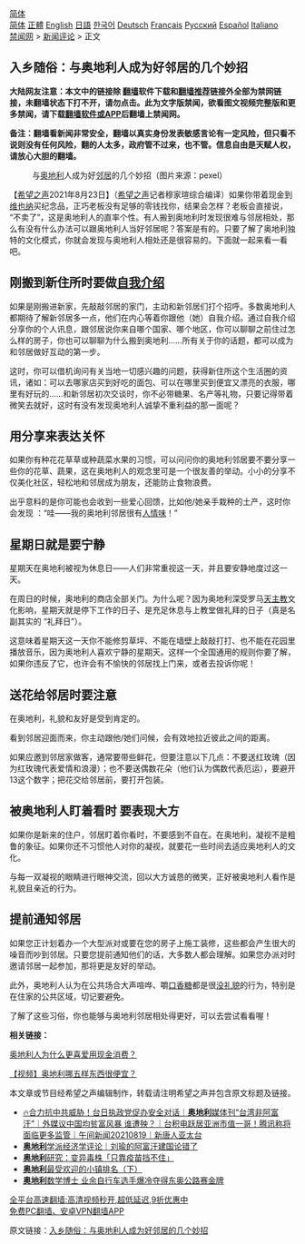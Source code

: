  <!-- 面包屑导航 --> <div class="breadcrumb"><!-- GTranslate: https://gtranslate.io/ -->  <div class="switcher notranslate">  <div class="selected">  <a href="#" onclick="return false;"> 简体</a>  </div>  <div class="option">  <a href="https://www.bannedbook.org" onclick="doGTranslate('zh-CN|zh-CN');jQuery('div.switcher div.selected a').html(jQuery(this).html());return false;" title="简体中文" class="nturl selected"> 简体</a>  <a href="https://www.bannedbook.org/zh-tw/" onclick="doGTranslate('zh-CN|zh-TW');jQuery('div.switcher div.selected a').html(jQuery(this).html());return false;" title="繁體中文" class="nturl"> 正體</a>  <a href="https://www.bannedbook.org/en/" onclick="doGTranslate('zh-CN|en');jQuery('div.switcher div.selected a').html(jQuery(this).html());return false;" title="English" class="nturl"> English</a>  <a href="https://www.bannedbook.org/ja/" onclick="doGTranslate('zh-CN|ja');jQuery('div.switcher div.selected a').html(jQuery(this).html());return false;" title="日本語" class="nturl"> 日語</a>  <a href="https://www.bannedbook.org/ko/" onclick="doGTranslate('zh-CN|ko');jQuery('div.switcher div.selected a').html(jQuery(this).html());return false;" title="한국어" class="nturl"> 한국어</a>  <a href="https://www.bannedbook.org/de/" onclick="doGTranslate('zh-CN|de');jQuery('div.switcher div.selected a').html(jQuery(this).html());return false;" title="Deutsch" class="nturl"> Deutsch</a>  <a href="https://www.bannedbook.org/fr/" onclick="doGTranslate('zh-CN|fr');jQuery('div.switcher div.selected a').html(jQuery(this).html());return false;" title="Français" class="nturl"> Français</a>  <a href="https://www.bannedbook.org/ru/" onclick="doGTranslate('zh-CN|ru');jQuery('div.switcher div.selected a').html(jQuery(this).html());return false;" title="Русский" class="nturl"> Русский</a>  <a href="https://www.bannedbook.org/es/" onclick="doGTranslate('zh-CN|es');jQuery('div.switcher div.selected a').html(jQuery(this).html());return false;" title="Español" class="nturl"> Español</a>  <a href="https://www.bannedbook.org/it/" onclick="doGTranslate('zh-CN|it');jQuery('div.switcher div.selected a').html(jQuery(this).html());return false;" title="Italiano" class="nturl"> Italiano</a>  </div>  </div>      <div class='breadcrumb-sub'><!-- Breadcrumb NavXT 6.3.0 --> <a href="https://www.bannedbook.org/" class="home">禁闻网</a> &gt; <a href="https://www.bannedbook.org/bnews/comments/" class="category">新闻评论</a> &gt; 正文</div></div><h2>入乡随俗：与奥地利人成为好邻居的几个妙招</h2> <p class="notice"><b>大陆网友注意：本文中的链接除 <a href="https://github.com/bannedbook/fanqiang" >翻墙</a>软件下载和<a href="https://github.com/killgcd/justmysocks/blob/master/README.md">翻墙推荐</a>链接外全部为禁网链接，未翻墙状态下打不开，请勿点击。此为文字版禁闻，欲看图文视频完整版和更多禁闻，请下载<a href="https://github.com/bannedbook/fanqiang">翻墙软件或APP</a>后翻墙上禁闻网。</p><p>备注：翻墙看新闻非常安全，翻墙以真实身份发表敏感言论有一定风险，但只看不说则没有任何风险，翻的人太多，政府管不过来，也不管。信息自由是天赋人权，请放心大胆的翻墙。</b></p>  <div class="entry"> <figure> <p><figcaption>与<a href="https://www.bannedbook.org/bnews/tag/%e5%a5%a5%e5%9c%b0%e5%88%a9/" class="st_tag internal_tag" rel="tag" title="标签 奥地利 下的日志">奥地利</a>人成为好<a href="https://www.bannedbook.org/bnews/tag/%e9%82%bb%e5%b1%85/" class="st_tag internal_tag" rel="tag" title="标签 邻居 下的日志">邻居</a>的几个妙招（图片来源：pexel）</figcaption></figure> <p>【<span class='wp_keywordlink_affiliate'><a href="https://www.soundofhope.org" title="希望之声" target="_blank">希望之声</a></span>2021年8月23日】（<a href="https://www.bannedbook.org/bnews/tag/%e5%b8%8c%e6%9c%9b%e4%b9%8b%e5%a3%b0/" class="st_tag internal_tag" rel="tag" title="标签 希望之声 下的日志">希望之声</a>记者穆家瑄综合编译）如果你带着现金到<a href="https://www.bannedbook.org/bnews/tag/%E7%BB%B4%E4%B9%9F%E7%BA%B3/" class="st_tag internal_tag" rel="tag" title="标签 维也纳 下的日志">维也纳</a>买纪念品，正巧老板没有足够的零钱找你，结果会怎样？老板会直接说， “不卖了”，这是奥地利人的直率个性。有人搬到奥地利时发现很难与邻居相处，那么有没有什么办法可以跟奥地利人当好邻居呢？答案是有的。只要了解了奥地利独特的文化模式，你就会发现与奥地利人相处还是很容易的。下面就一起来看一看吧。</p> <h2><strong>刚搬到新住所时要做<a href="https://www.bannedbook.org/bnews/tag/%E8%87%AA%E6%88%91%E4%BB%8B%E7%BB%8D/" class="st_tag internal_tag" rel="tag" title="标签 自我介绍 下的日志">自我介绍</a></strong></h2> <p>如果是刚搬进新家，先敲敲邻居的家门，主动和新邻居们打个招呼。多数奥地利人都期待了解新邻居多一点，他们在内心等着你跟他（她）自我介绍。通过自我介绍分享你的个人讯息，跟邻居说你来自哪个国家、哪个地区，你可以聊聊之前住过怎么样的房子，你也可以聊聊为什么搬到奥地利……所有关于你的话题，都可以成为和邻居做好互动的第一步。</p> <p>这时，你可以借机询问有关当地一切感兴趣的问题，获得新住所这个生活圈的资讯，诸如：可以去哪家店买到好吃的面包、可以在哪里买到便宜又漂亮的衣服，哪里有好玩的……和新邻居初次交谈时，你不必带糖果、名产等礼物，只要记得带着微笑去就好，这时有没有发现奥地利人诚挚不重利益的那一面呢？</p> <h2><strong>用分享来表达关怀</strong></h2> <p>如果你有种花花草草或种蔬菜水果的习惯，可以问问你的奥地利邻居要不要分享一些你的花草、蔬果，这在奥地利人的观念里可是一个很友善的举动。小小的分享不仅美化社区，轻松地和邻居成为朋友，还能防止食物浪费。</p> <p>出乎意料的是你可能也会收到一些爱心回馈，比如他/她亲手栽种的土产，这时你会发现 ：“哇——我的奥地利邻居很有<a href="https://www.bannedbook.org/bnews/tag/%E4%BA%BA%E6%83%85%E5%91%B3/" class="st_tag internal_tag" rel="tag" title="标签 人情味 下的日志">人情味</a>！”</p>  <h2><strong>星期日就是要宁静</strong></h2> <p>星期天在奥地利被视为休息日——人们非常重视这一天，并且要安静地度过这一天。</p> <p>在周日的时候，奥地利的商店全部关门。为什么呢？因为奥地利深受罗马<a href="https://www.bannedbook.org/bnews/tag/%e5%a4%a9%e4%b8%bb%e6%95%99/" class="st_tag internal_tag" rel="tag" title="标签 天主教 下的日志">天主教</a>文化影响，星期天就是停下工作的日子、是充足休息与上教堂做礼拜的日子（真是名副其实的 “礼拜日”）。</p> <p>这意味着星期天这一天你不能修剪草坪、不能在墙壁上敲敲打打、也不能在花园里播放音乐，因为奥地利人喜欢宁静的星期天。这样一个全国通用的规则你要了解，如果你违反了它，也许会有不愉快的邻居找上门来，或者去投诉你呢！</p> <h2><b>送花给邻居时要注意</b></h2> <p>在奥地利，礼貌和友好是受到肯定的。</p> <p>看到邻居迎面而来，你主动跟他/她们问候，会有效地拉近彼此之间的距离。</p>  <p>如果应邀到邻居家做客，通常要带些鲜花，但要注意以下几点：不要送红玫瑰（因为红玫瑰代表爱情和浪漫）；也不要送偶数花朵（他们认为偶数代表厄运），要避开13这个数字；把花交给邻居前，要打开包装。</p> <h2><strong>被奥地利人盯着看时 要表现大方</strong></h2> <p>如果你是新来的住户，邻居盯着你看时，不要感到不自在。在奥地利，凝视不是粗鲁的象征。如果你还不习惯他人对你的凝视，就要花一些时间去适应奥地利人的文化。</p> <p>与每一双凝视的眼睛进行眼神交流，回以大方诚恳的微笑，正好被奥地利人看作是礼貌且亲近的行为。</p> <h2><b>提前通知邻居</b></h2> <p>如果您正计划着办一个大型派对或要在您的房子上施工装修，这些都会产生很大的噪音而吵到邻居。只要您提前通知他们的话，大多数人都会理解。如果您办派对时邀请邻居一起参加，那将更是友好的举动。</p> <p>此外，奥地利人认为在公共场合大声喧哗、嚼<a href="https://www.bannedbook.org/bnews/tag/%E5%8F%A3%E9%A6%99%E7%B3%96/" class="st_tag internal_tag" rel="tag" title="标签 口香糖 下的日志">口香糖</a>都是很<a href="https://www.bannedbook.org/bnews/tag/%E6%B2%A1%E7%A4%BC%E8%B2%8C/" class="st_tag internal_tag" rel="tag" title="标签 没礼貌 下的日志">没礼貌</a>的行为，特别是在住家的公共区域，切记要避免。</p>  <p>了解了这些习俗，你也能够与奥地利邻居相处得更好，可以去尝试看看喔！</p> <p><strong>相关链接：</strong></p> <p><a href="https://www.soundofhope.org/post/513548?lang=b5">奥地利人为什么更喜爱用现金消费？</a></p> <p><a href="https://www.soundofhope.org/post/498038">【视频】奥地利哪五样东西很便宜？</a></p> <p>本文章或节目经希望之声编辑制作，转载请注明希望之声并包含原文标题及链接。 </p>  <ul class='op-related-articles' title='相关阅读'> <li><a href='https://www.bannedbook.org/bnews/taiwannews/20210819/1609114.html' target='_blank'>🔥合力抗中共威胁！台日执政党促办安全对话｜<b>奥地利</b>媒体刊“台湾非阿富汗”｜外媒议中国均贫富风暴 谁遭殃？｜台积电跃居亚洲市值一哥！腾讯称将面临更多监管｜午间新闻20210819｜新唐人亚太台</a></li> <li><a href='https://www.bannedbook.org/bnews/baitai/20210819/1608751.html' target='_blank'><b>奥地利</b>学派经济学评论｜刘瑜的阿富汗建国论错了</a></li> <li><a href='https://www.bannedbook.org/bnews/comments/20210802/1598687.html' target='_blank'><b>奥地利</b>研究：变异毒株「只靠疫苗挡不住」</a></li> <li><a href='https://www.bannedbook.org/bnews/comments/20210730/1597035.html' target='_blank'><b>奥地利</b>最受欢迎的小镇排名（下）</a></li> <li><a href='https://www.bannedbook.org/bnews/comments/20210726/1594340.html' target='_blank'><b>奥地利</b>数学博士 业余自行车选手爆冷夺得东奥公路赛金牌</a></li> </ul> <p class="texttj"> <a href="https://github.com/bannedbook/fanqiang/wiki/V2ray%E6%9C%BA%E5%9C%BA" target="_blank">全平台高速翻墙:高清视频秒开,超低延迟,9折优惠中</a><br/> <a href="https://github.com/bannedbook/fanqiang/wiki/%E7%A6%81%E9%97%BB%E7%BD%91%E5%AE%89%E5%8D%93%E7%BF%BB%E5%A2%99%E6%96%B0%E9%97%BBAPP" target="_blank">免费PC翻墙、安卓VPN翻墙APP</a></p><p>原文链接：<a class="src_link"  href="https://www.soundofhope.org/post/537821" target="_blank">入乡随俗：与奥地利人成为好邻居的几个妙招</a></p><a name='sharetosocial'></a>  <div style="margin-bottom:5px;padding-bottom:5px;clear:both"> <div id="archive-pix-1" class="banner-ads"> <!-- AuctionX Display platform tag START --> <div id="26318x728x90x621x_ADSLOT2" clicktrack="%%CLICK_URL_ESC%%"></div> <!-- AuctionX Display platform tag END --> </div> <div id="archive-pix-2" class="banner-ads"> <!-- AuctionX Display platform tag START --> <div id="26315x300x250x621x_ADSLOT2" clicktrack="%%CLICK_URL_ESC%%"></div> <!-- AuctionX Display platform tag END --> </div> </div>  <div id="archive-pix-1" class="banner-ads"> <!-- AuctionX Display platform tag START --> <div id="26318x728x90x621x_ADSLOT3" clicktrack="%%CLICK_URL_ESC%%"></div> <!-- AuctionX Display platform tag END --> </div> </div><!--END ENTRY--> 
